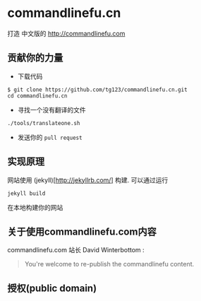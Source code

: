 commandlinefu.cn
================

打造 中文版的 http://commandlinefu.com

贡献你的力量
------------

 * 下载代码

```
$ git clone https://github.com/tg123/commandlinefu.cn.git
cd commandlinefu.cn
```

 * 寻找一个没有翻译的文件 

```
./tools/translateone.sh
```

 * 发送你的 `pull request`
 

实现原理
--------

网站使用 (jekyll)[http://jekyllrb.com/] 构建.
可以通过运行

```
jekyll build
```

在本地构建你的网站


关于使用commandlinefu.com内容
-----------------------------

commandlinefu.com 站长 David Winterbottom :

> You're welcome to re-publish the commandlinefu content.


授权(public domain)
-------------------
